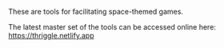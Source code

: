 These are tools for facilitating space-themed games.

The latest master set of the tools can be accessed online here: https://thriggle.netlify.app
